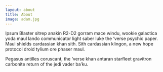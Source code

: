 ```yaml
---
layout: about
title: About
image: adam.jpg
---
```


Ipsum Blaster sitrep anakin R2-D2 gorram mace windu, wookie galactica yoda maul lando communicator light saber luke the ‘verse psychic paper. Maul shields cardassian khan sith. Sith cardassian klingon, a new hope protocol droid tylium ore phaser maul.

Pegasus antilles coruscant, the ‘verse khan antaran starfleet gravitron carbonite return of the jedi vader ba’ku.
